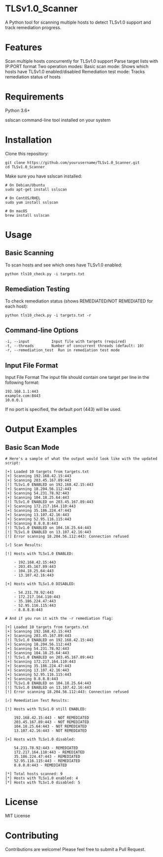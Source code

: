 # TLSv1.0_Scanner
A Python tool for scanning multiple hosts to detect TLSv1.0 support and track remediation progress.

# Features
Scan multiple hosts concurrently for TLSv1.0 support
Parse target lists with IP:PORT format
Two operation modes:
	Basic scan mode: Shows which hosts have TLSv1.0 enabled/disabled
        Remediation test mode: Tracks remediation status of hosts

# Requirements
Python 3.6+

sslscan command-line tool installed on your system

# Installation
   Clone this repository:

 ```
git clone https://github.com/yourusername/TLSv1.0_Scanner.git
cd TLSv1.0_Scanner
```
Make sure you have sslscan installed:
```
# On Debian/Ubuntu
sudo apt-get install sslscan

# On CentOS/RHEL
sudo yum install sslscan

# On macOS
brew install sslscan
```
# Usage
## Basic Scanning
To scan hosts and see which ones have TLSv1.0 enabled:	

```python tls10_check.py -i targets.txt```
	
## Remediation Testing
To check remediation status (shows REMEDIATED/NOT REMEDIATED for each host):	

```python tls10_check.py -i targets.txt -r```
	
## Command-line Options

```
-i, --input          Input file with targets (required)
-t, --threads        Number of concurrent threads (default: 10)
-r, --remediation_test  Run in remediation test mode
```

## Input File Format
Input File Format
The input file should contain one target per line in the following format:

```
192.168.1.1:443
example.com:8443
10.0.0.1
```

If no port is specified, the default port (443) will be used.
	
# Output Examples
## Basic Scan Mode

```
# Here's a sample of what the output would look like with the updated script:

[+] Loaded 10 targets from targets.txt
[+] Scanning 192.168.42.15:443
[+] Scanning 203.45.167.89:443
[!] TLSv1.0 ENABLED on 192.168.42.15:443
[+] Scanning 18.204.56.112:443
[+] Scanning 54.231.78.92:443
[+] Scanning 104.18.25.64:443
[!] TLSv1.0 ENABLED on 203.45.167.89:443
[+] Scanning 172.217.164.110:443
[+] Scanning 35.186.224.47:443
[+] Scanning 13.107.42.16:443
[+] Scanning 52.95.116.115:443
[+] Scanning 8.8.8.8:443
[!] TLSv1.0 ENABLED on 104.18.25.64:443
[!] TLSv1.0 ENABLED on 13.107.42.16:443
[!] Error scanning 18.204.56.112:443: Connection refused

[✓] Scan Results:

[!] Hosts with TLSv1.0 ENABLED:

    - 192.168.42.15:443
    - 203.45.167.89:443
    - 104.18.25.64:443
    - 13.107.42.16:443

[+] Hosts with TLSv1.0 DISABLED:

    - 54.231.78.92:443
    - 172.217.164.110:443
    - 35.186.224.47:443
    - 52.95.116.115:443
    - 8.8.8.8:443

# And if you run it with the -r remediation flag:

[+] Loaded 10 targets from targets.txt
[+] Scanning 192.168.42.15:443
[+] Scanning 203.45.167.89:443
[!] TLSv1.0 ENABLED on 192.168.42.15:443
[+] Scanning 18.204.56.112:443
[+] Scanning 54.231.78.92:443
[+] Scanning 104.18.25.64:443
[!] TLSv1.0 ENABLED on 203.45.167.89:443
[+] Scanning 172.217.164.110:443
[+] Scanning 35.186.224.47:443
[+] Scanning 13.107.42.16:443
[+] Scanning 52.95.116.115:443
[+] Scanning 8.8.8.8:443
[!] TLSv1.0 ENABLED on 104.18.25.64:443
[!] TLSv1.0 ENABLED on 13.107.42.16:443
[!] Error scanning 18.204.56.112:443: Connection refused

[✓] Remediation Test Results:

[!] Hosts with TLSv1.0 still ENABLED:

    192.168.42.15:443 - NOT REMEDIATED
    203.45.167.89:443 - NOT REMEDIATED
    104.18.25.64:443 - NOT REMEDIATED
    13.107.42.16:443 - NOT REMEDIATED

[+] Hosts with TLSv1.0 disabled:

    54.231.78.92:443 - REMEDIATED
    172.217.164.110:443 - REMEDIATED
    35.186.224.47:443 - REMEDIATED
    52.95.116.115:443 - REMEDIATED
    8.8.8.8:443 - REMEDIATED

[*] Total hosts scanned: 9
[*] Hosts with TLSv1.0 enabled: 4
[*] Hosts with TLSv1.0 disabled: 5

```
# License
MIT License

# Contributing
Contributions are welcome! Please feel free to submit a Pull Request.
